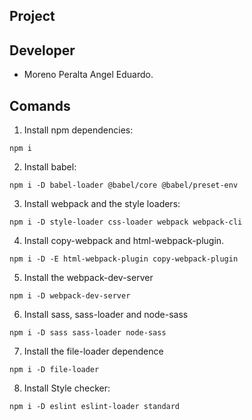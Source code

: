 ## Project

## Developer
- Moreno Peralta Angel Eduardo.

## Comands
1. Install npm dependencies:
```
npm i
```
2. Install babel:
```
npm i -D babel-loader @babel/core @babel/preset-env
```
3. Install webpack and the style loaders:
```
npm i -D style-loader css-loader webpack webpack-cli
```
4. Install copy-webpack and html-webpack-plugin.
```
npm i -D -E html-webpack-plugin copy-webpack-plugin
```
5. Install the webpack-dev-server
```
npm i -D webpack-dev-server
```
6. Install sass, sass-loader and node-sass
```
npm i -D sass sass-loader node-sass
```
7. Install the file-loader dependence
```
npm i -D file-loader
```
8. Install Style checker:
```
npm i -D eslint eslint-loader standard
```